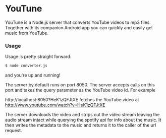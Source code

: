 # YouTune

YouTune is a Node.js server that converts YouTube videos to mp3 files. Together with its companion Android app you can quickly and easily get music from YouTube.

### Usage

Usage is pretty straight forward.

```sh
$ node converter.js
```

and you're up and running!

The server by default runs on port 8050. The server accepts calls on this port and takes the query parameter as the YouTube video id. For example

http://localhost:8050?HeK1zQFJtXE fetches the YouTube video at http://www.youtube.com/watch?v=HeK1zQFJtXE

The server downloads the video and strips out the video stream leaving the audio stream intact while querying the spotify api for info about the music. It then writes the metadata to the music and returns it to the caller of the url request.
